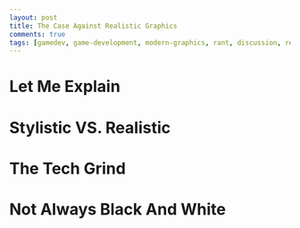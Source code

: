 ```yaml
---
layout: post
title: The Case Against Realistic Graphics
comments: true
tags: [gamedev, game-development, modern-graphics, rant, discussion, realistic-graphics, opengl, vulkan]
---
```


# Let Me Explain 

# Stylistic VS. Realistic

# The Tech Grind

# Not Always Black And White
